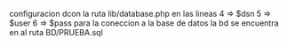 configuracion dcon la ruta lib/database.php en las lineas 
4 => $dsn
5 => $user
6 => $pass
para la coneccion a la base de datos la bd se encuentra en al ruta BD/PRUEBA.sql